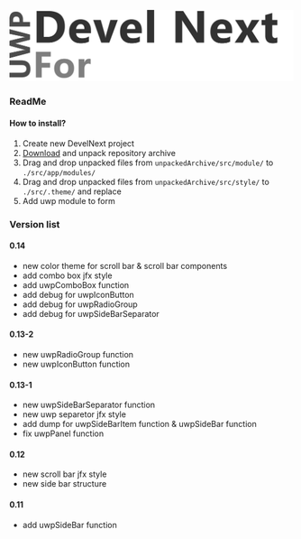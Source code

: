 ![UWPForDevelNext](https://github.com/era312/UWP-For-DevelNext/blob/master/logo_uwp.png) 

### ReadMe
#### How to install?
1. Create new DevelNext project
2. [Download](https://github.com/era312/Store/archive/master.zip) and unpack repository archive
3. Drag and drop unpacked files from ```unpackedArchive/src/module/``` to ```./src/app/modules/```
4. Drag and drop unpacked files from ```unpackedArchive/src/style/``` to ```./src/.theme/``` and replace
5. Add uwp module to form

### Version list
#### 0.14
 * new color theme for scroll bar & scroll bar components
 * add combo box jfx style
 * add uwpComboBox function
 * add debug for uwpIconButton
 * add debug for uwpRadioGroup
 * add debug for uwpSideBarSeparator
#### 0.13-2
 * new uwpRadioGroup function
 * new uwpIconButton function
#### 0.13-1
 * new uwpSideBarSeparator function
 * new uwp separetor jfx style
 * add dump for uwpSideBarItem function & uwpSideBar function
 * fix uwpPanel function
#### 0.12
 * new scroll bar jfx style
 * new side bar structure
#### 0.11
 * add uwpSideBar function

